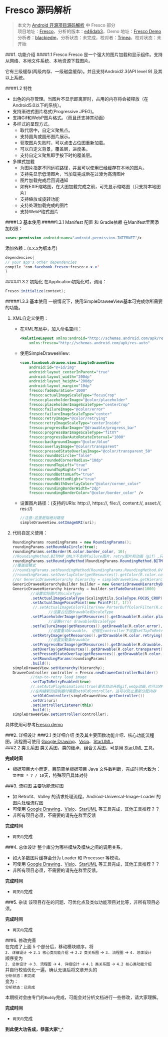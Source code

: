 Fresco 源码解析
====================================
> 本文为 [Android 开源项目源码解析](https://github.com/android-cn/android-open-project-analysis) 中 Fresco 部分  
 项目地址：[Fresco](https://github.com/facebook/fresco)，分析的版本：[e46dab3](https://github.com/facebook/fresco/commit/e46dab3c2beac3f16163e8593f8a74840606aaef)，Demo 地址：[Fresco Demo](https://github.com/aosp-exchange-group/android-open-project-demo/tree/master/fresco-demo)
 分析者：[blackiedm](https://github.com/blackiedm)，分析状态：未完成，校对者：[Trinea](https://github.com/trinea)，校对状态：未开始


###1. 功能介绍
####1.1 Fresco
Fresco 是一个强大的图片加载和显示组件。支持从网络、本地文件系统、本地资源下载图片。

它有三级缓存(两级内存、一级磁盘缓存)。并且支持Android2.3(API level 9) 及其以上系统。

####1.2 特性
- 出色的内存管理。当图片不显示即离屏时，占用的内存将会被释放（在Android5.0以下的系统）。
- 支持渐进式图片格式(Progressive JPEG)。
- 支持Gif和WebP图片格式。（而且还支持其动画）
- 多样式的呈现方式。
    - 取代居中，自定义聚焦点。
    - 支持圆角或圆形图片展示。
    - 获取图片失败时，可以点击占位图重新加载。
    - 可以自定义背景，覆盖层，进度条。
    - 支持自定义聚焦即手按下时的覆盖层。
- 多样式加载
    - 为图片指定不同远程路径，并且可以使用已经缓存在本地的图片。
    - 支持先显示低清图片，当加载完成后在过渡为高清图片
    - 图片加载完成后回调通知
    - 如有EXIF缩略图，在大图加载完成之前，可先显示缩略图（只支持本地图片）
    - 支持缩放或旋转功能
    - 支持处理加载完成的图片
    - 支持WebP格式图片

####1.3 基本使用
#####1.3.1 Manifest 配置 和 Gradle依赖
在Manifest里面添加权限：

```xml
<uses-permission android:name="android.permission.INTERNET"/>
```

添加依赖：(x.x.x为版本号)

```java
dependencies{
// your app's other dependencies
compile 'com.facebook.fresco:fresco:x.x.x'
}
```
#####1.3.2 初始化
在Application初始化时，调用：

```java
Fresco.initialize(context);
```
#####1.3.3 基本使用
一般情况下，使用SimpleDraweeView基本可完成你所需要的功能。

1. XML自定义使用：

    * 在XML布局中，加入命名空间：

        ```xml
        <RelativeLayout xmlns:android="http://schemas.android.com/apk/res/android"
            xmlns:fresco="http://schemas.android.com/apk/res-auto"
        ```

    * 使用SimpleDraweeView:

        ```xml
        <com.facebook.drawee.view.SimpleDraweeView
            android:id="@+id/img"
            android:layout_centerInParent="true"
            android:layout_width="200dp"
            android:layout_height="200dp"
            android:layout_margin="10dp"
            fresco:fadeDuration="1000"
            fresco:actualImageScaleType="focusCrop"
            fresco:placeholderImage="@color/placeholder"
            fresco:placeholderImageScaleType="centerCrop"
            fresco:failureImage="@color/error"
            fresco:failureImageScaleType="center"
            fresco:retryImage="@color/retrying"
            fresco:retryImageScaleType="centerInside"
            fresco:progressBarImage="@drawable/progress_bar"
            fresco:progressBarImageScaleType="fitXY"
            fresco:progressBarAutoRotateInterval="1000"
            fresco:backgroundImage="@color/blue"
            fresco:overlayImage="@color/transparent"
            fresco:pressedStateOverlayImage="@color/transparent_50"
            fresco:roundAsCircle="false"
            fresco:roundedCornerRadius="10dp"
            fresco:roundTopLeft="true"
            fresco:roundTopRight="true"
            fresco:roundBottomLeft="true"
            fresco:roundBottomRight="true"
            fresco:roundWithOverlayColor="@color/corner_color"
            fresco:roundingBorderWidth="2dp"
            fresco:roundingBorderColor="@color/border_color" />
        ```

    * 设置图片路径：(支持的URIs: http://, https://, file://, content://, asset://, res://)

        ```java
        //注意:这里是指绝对路径
        simpleDraweeView.setImageURI(uri);
        ```

2. 代码自定义使用：

    ```java
    RoundingParams roundingParams = new RoundingParams();
    roundingParams.setRoundAsCircle(true);
    roundingParams.setBorder(R.color.border_color, 10);
    //RoundingMethod.BITMAP_ONLY不支持failure图片，retry图片和动画（gif）,只作用于实际图片和占位图
    roundingParams.setRoundingMethod(RoundingParams.RoundingMethod.BITMAP_ONLY);
    //覆盖层模式
    //roundingParams.setRoundingMethod(RoundingParams.RoundingMethod.OVERLAY_COLOR);
    //roundingParams.setOverlayColor(getResources().getColor(R.color.corner_color));
    //or GenericDraweeHierarchy hierarchy = simpleDraweeView.getHierarchy();
    GenericDraweeHierarchyBuilder builder = new GenericDraweeHierarchyBuilder(getResources());
    GenericDraweeHierarchy hierarchy = builder.setFadeDuration(1000)
            //设置实际图片的scaleType
            .setActualImageScaleType(ScalingUtils.ScaleType.FOCUS_CROP)
            .setActualImageFocusPoint(new PointF(1f, 1f))
             //.setActualImageColorFilter(new PorterDuffColorFilter(R.color.red, PorterDuff.Mode.DARKEN))
                    //设置占位图drawable和scaleType
            .setPlaceholderImage(getResources().getDrawable(R.color.placeholder), ScalingUtils.ScaleType.CENTER_CROP)
                    //设置error drawable和scaleType
            .setFailureImage(getResources().getDrawable(R.color.error), ScalingUtils.ScaleType.CENTER_CROP)
                    //设置重试drawable， 记得在controller下设置setTapToRetryEnabled(true)
            .setRetryImage(getResources().getDrawable(R.color.retrying))
                    //设置加载条drawable
            .setProgressBarImage(getResources().getDrawable(R.drawable.drawable_progress))
            .setOverlay(getResources().getDrawable(R.color.transparent))
            .setPressedStateOverlay(getResources().getDrawable(R.color.transparent_50))
            .setRoundingParams(roundingParams)
            .build();
    simpleDraweeView.setHierarchy(hierarchy);
    DraweeController controller = Fresco.newDraweeControllerBuilder()
            //tap-to-retry load image
            .setTapToRetryEnabled(true)
            //.setAutoPlayAnimations(true)是否自动开启gif,webp动画,也可以在ControllerListener下手动启动动画
            //在构建新的控制器时需要setOldController，这可以防止重新分配内存
            .setOldController(simpleDraweeView.getController())
            .setUri(uri)
            .setControllerListener(this)
            .build();
    simpleDraweeView.setController(controller);
    ```

 具体使用可参考[Fresco demo](https://github.com/aosp-exchange-group/android-open-project-demo/tree/master/fresco-demo)


###2. 详细设计
###2.1 类详细介绍
类及其主要函数功能介绍、核心功能流程图，流程图可使用 [Google Drawing](https://docs.google.com/drawings)、[Visio](http://products.office.com/en-us/visio/flowchart-software)、[StarUML](http://staruml.io/)。  
###2.2 类关系图
类关系图，类的继承、组合关系图，可是用 [StarUML](http://staruml.io/) 工具。  

**完成时间**  
- 根据项目大小而定，目前简单根据项目 Java 文件数判断，完成时间大致为：`文件数 * 7 / 10`天，特殊项目具体对待  

###3. 流程图
主要功能流程图  
- 如 Retrofit、Volley 的请求处理流程，Android-Universal-Image-Loader 的图片处理流程图  
- 可使用 [Google Drawing](https://docs.google.com/drawings)、[Visio](http://products.office.com/en-us/visio/flowchart-software)、[StarUML](http://staruml.io/) 等工具完成，其他工具推荐？？  
- 非所有项目必须，不需要的请先在群里反馈  

**完成时间**  
- `两天内`完成  

###4. 总体设计
整个库分为哪些模块及模块之间的调用关系。  
- 如大多数图片缓存会分为 Loader 和 Processer 等模块。  
- 可使用 [Google Drawing](https://docs.google.com/drawings)、[Visio](http://products.office.com/en-us/visio/flowchart-software)、[StarUML](http://staruml.io/) 等工具完成，其他工具推荐？？  
- 非所有项目必须，不需要的请先在群里反馈。  

**完成时间**  
- `两天内`完成  

###5. 杂谈
该项目存在的问题、可优化点及类似功能项目对比等，非所有项目必须。  

**完成时间**  
- `两天内`完成  

###6. 修改完善  
在完成了上面 5 个部分后，移动模块顺序，将  
`2. 详细设计` -> `2.1 核心类功能介绍` -> `2.2 类关系图` -> `3. 流程图` -> `4. 总体设计`  
顺序变为  
`2. 总体设计` -> `3. 流程图` -> `4. 详细设计` -> `4.1 类关系图` -> `4.2 核心类功能介绍`  
并自行校验优化一遍，确认无误后将文章开头的  
`分析状态：未完成`  
变为：  
`分析状态：已完成`  

本期校对会由专门的`Buddy`完成，可能会对分析文档进行一些修改，请大家理解。  

**完成时间**  
- `两天内`完成  

**到此便大功告成，恭喜大家^_^**  
